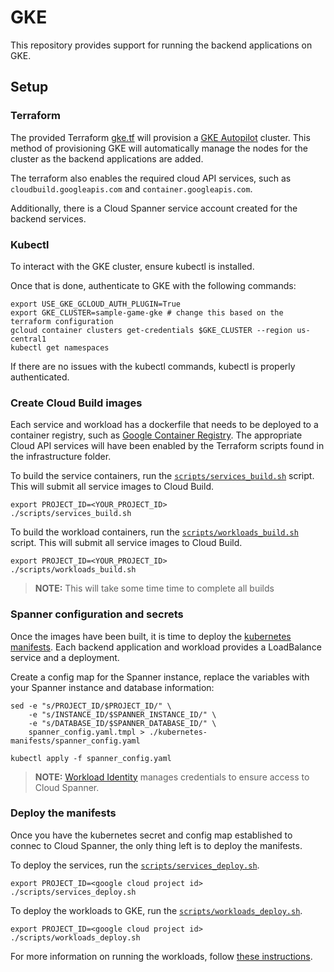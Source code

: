 # GKE

This repository provides support for running the backend applications on GKE.

## Setup

### Terraform
The provided Terraform [gke.tf](../infrastructure/backend_gke.tf) will provision a [GKE Autopilot](https://cloud.google.com/kubernetes-engine/docs/concepts/autopilot-overview) cluster. This method of provisioning GKE will automatically manage the nodes for the cluster as the backend applications are added.

The terraform also enables the required cloud API services, such as `cloudbuild.googleapis.com` and `container.googleapis.com`.

Additionally, there is a Cloud Spanner service account created for the backend services.

### Kubectl
To interact with the GKE cluster, ensure kubectl is installed.

Once that is done, authenticate to GKE with the following commands:

```
export USE_GKE_GCLOUD_AUTH_PLUGIN=True
export GKE_CLUSTER=sample-game-gke # change this based on the terraform configuration
gcloud container clusters get-credentials $GKE_CLUSTER --region us-central1
kubectl get namespaces
```

If there are no issues with the kubectl commands, kubectl is properly authenticated.

### Create Cloud Build images
Each service and workload has a dockerfile that needs to be deployed to a container registry, such as [Google Container Registry](https://cloud.google.com/container-registry). The appropriate Cloud API services will have been enabled by the Terraform scripts found in the infrastructure folder.

To build the service containers, run the [`scripts/services_build.sh`](../scripts/services_build.sh) script. This will submit all service images to Cloud Build.

```
export PROJECT_ID=<YOUR_PROJECT_ID>
./scripts/services_build.sh
```

To build the workload containers, run the [`scripts/workloads_build.sh`](../scripts/workloads_build.sh) script. This will submit all service images to Cloud Build.

```
export PROJECT_ID=<YOUR_PROJECT_ID>
./scripts/workloads_build.sh
```

> **NOTE:** This will take some time time to complete all builds

### Spanner configuration and secrets

Once the images have been built, it is time to deploy the [kubernetes manifests](../kubernetes-manifests). Each backend application and workload provides a LoadBalance service and a deployment.

Create a config map for the Spanner instance, replace the variables with your Spanner instance and database information:

```
sed -e "s/PROJECT_ID/$PROJECT_ID/" \
    -e "s/INSTANCE_ID/$SPANNER_INSTANCE_ID/" \
    -e "s/DATABASE_ID/$SPANNER_DATABASE_ID/" \
    spanner_config.yaml.tmpl > ./kubernetes-manifests/spanner_config.yaml

kubectl apply -f spanner_config.yaml
```
> **NOTE:** [Workload Identity](https://cloud.google.com/kubernetes-engine/docs/concepts/workload-identity) manages credentials to ensure access to Cloud Spanner.

### Deploy the manifests
Once you have the kubernetes secret and config map established to connec to Cloud Spanner, the only thing left is to deploy the manifests.

To deploy the services, run the [`scripts/services_deploy.sh`](../scripts/services_deploy.sh).

```
export PROJECT_ID=<google cloud project id>
./scripts/services_deploy.sh
```

To deploy the workloads to GKE, run the [`scripts/workloads_deploy.sh`](../scripts/workloads_deploy.sh).

```
export PROJECT_ID=<google cloud project id>
./scripts/workloads_deploy.sh
```

For more information on running the workloads, follow [these instructions](./workloads.md).
